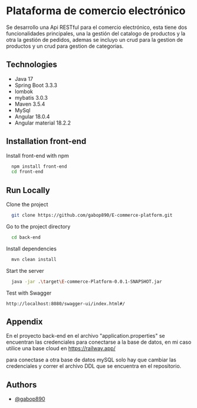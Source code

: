 
# Plataforma de comercio electrónico

Se desarrollo una Api RESTful para el comercio electrónico, esta tiene dos funcionalidades principales, una la gestión del catalogo de productos y la otra la gestión de pedidos, ademas se incluyo un crud para la gestion de productos y un crud para gestion de categorias.
## Technologies
* Java 17
* Spring Boot 3.3.3
* lombok
* mybatis 3.0.3
* Maven 3.5.4
* MySql
* Angular 18.0.4
* Angular material 18.2.2
## Installation front-end

Install front-end with npm

```bash
  npm install front-end
  cd front-end
```
    
## Run Locally

Clone the project

```bash
  git clone https://github.com/gabop890/E-commerce-platform.git
```

Go to the project directory

```bash
  cd back-end
```

Install dependencies

```bash
  mvn clean install
```

Start the server

```bash
  java -jar .\target\E-commerce-Platform-0.0.1-SNAPSHOT.jar

```
Test with Swagger
```http
http://localhost:8080/swagger-ui/index.html#/
```
## Appendix

En el proyecto back-end en el archivo "application.properties" se encuentran las credenciales para conectarse a la base de datos, en mi caso utilice una base cloud en https://railway.app/

para conectase a otra base de datos mySQL solo hay que cambiar las credenciales y correr el archivo DDL que se encuentra en el repositorio.
## Authors

- [@gabop890](https://github.com/gabop890)

